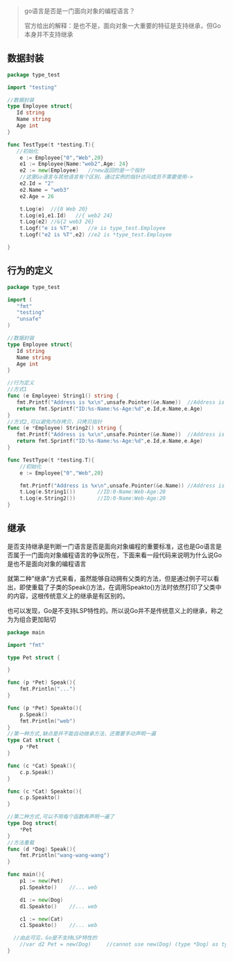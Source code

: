 > go语言是否是一门面向对象的编程语言？
>
> 官方给出的解释：是也不是，面向对象一大重要的特征是支持继承，但Go本身并不支持继承

## 数据封装

```go
package type_test

import "testing"

//数据封装
type Employee struct{
   Id string
   Name string
   Age int
}

func TestType(t *testing.T){
   //初始化
    e := Employee{"0","Web",20}
    e1 := Employee{Name:"web2",Age: 24}
    e2 := new(Employee)   //new返回的是一个指针
    //这里Go语言与其他语言有个区别，通过实例的指针访问成员不需要使用->
    e2.Id = "2"
    e2.Name = "web3"
    e2.Age = 26

    t.Log(e)  //{0 Web 20}
    t.Log(e1,e1.Id)   //{ web2 24} 
    t.Log(e2) //&{2 web3 26}
    t.Logf("e is %T",e)   //e is type_test.Employee
    t.Logf("e2 is %T",e2) //e2 is *type_test.Employee

}
```

## 行为的定义

```go
package type_test

import (
   "fmt"
   "testing"
   "unsafe"
)

//数据封装
type Employee struct{
   Id string
   Name string
   Age int
}

//行为定义
//方式1
func (e Employee) String1() string {
   fmt.Printf("Address is %x\n",unsafe.Pointer(&e.Name))  //Address is c00007e040
   return fmt.Sprintf("ID:%s-Name:%s-Age:%d",e.Id,e.Name,e.Age)
}
//方式2,可以避免内存拷贝，只拷贝指针
func (e *Employee) String2() string {
   fmt.Printf("Address is %x\n",unsafe.Pointer(&e.Name))  //Address is c0000942e0
   return fmt.Sprintf("ID:%s-Name:%s-Age:%d",e.Id,e.Name,e.Age)
}

func TestType(t *testing.T){
    //初始化
    e := Employee{"0","Web",20}

    fmt.Printf("Address is %x\n",unsafe.Pointer(&e.Name)) //Address is c0000942e0
    t.Log(e.String1())       //ID:0-Name:Web-Age:20
    t.Log(e.String2())       //ID:0-Name:Web-Age:20
}
```

## 继承

​	是否支持继承是判断一门语言是否是面向对象编程的重要标准，这也是Go语言是否属于一门面向对象编程语言的争议所在，下面来看一段代码来说明为什么说Go是也不是面向对象的编程语言

​	就第二种"继承"方式来看，虽然能够自动拥有父类的方法，但是通过例子可以看出，即使重载了子类的Speak()方法，在调用Speakto()方法时依然打印了父类中的内容，这根传统意义上的继承是有区别的。

​	也可以发现，Go是不支持LSP特性的。所以说Go并不是传统意义上的继承，称之为为组合更加贴切

```go
package main

import "fmt"

type Pet struct {

}

func (p *Pet) Speak(){
	fmt.Println("...")
}

func (p *Pet) Speakto(){
	p.Speak()
	fmt.Println("web")
}
//第一种方式,缺点是并不能自动继承方法，还需要手动声明一遍
type Cat struct {
	p *Pet
}

func (c *Cat) Speak(){
	c.p.Speak()
}

func (c *Cat) Speakto(){
	c.p.Speakto()
}

//第二种方式,可以不用每个函数再声明一遍了
type Dog struct{
	*Pet
}
//方法重载
func (d *Dog) Speak(){
	fmt.Println("wang-wang-wang")
}

func main(){
	p1 := new(Pet)
	p1.Speakto()	//... web

	d1 := new(Dog)
	d1.Speakto()	//... web

	c1 := new(Cat)
	c1.Speakto()	//... web

  //由此可见，Go是不支持LSP特性的
	//var d2 Pet = new(Dog)		//cannot use new(Dog) (type *Dog) as type Pet in assignment
}
```